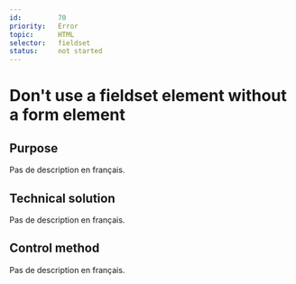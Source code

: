 ```yaml
---
id:         70
priority:   Error
topic:      HTML
selector:   fieldset
status:     not started
---
```


# Don't use a fieldset element without a form element

## Purpose

Pas de description en français.

## Technical solution

Pas de description en français.

## Control method

Pas de description en français.
